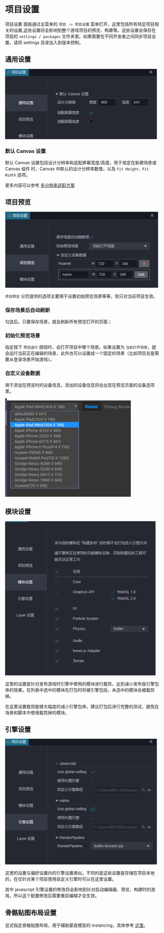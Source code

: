# 项目设置

项目设置 面板通过主菜单的 `项目 -> 项目设置` 菜单打开，这里包括所有特定项目相关的设置,这些设置将会影响到整个游戏项目的预览、构建等。这些设置会保存在项目的  `settings / packages` 文件夹里。如果需要在不同开发者之间同步项目设置，请将 settings 目录加入到版本控制。

## 通用设置

![通用设置](./index/general.jpg)

### 默认 Canvas 设置

默认 Canvas 设置包括设计分辨率和适配屏幕宽度/高度，用于规定在新建场景或 Canvas 组件 时，Canvas 中默认的设计分辨率数值，以及 `Fit Height、Fit Width` 选项。

更多内容可以参考 [多分辨率适配方案](../ui-system/components/engine/multi-resolution.md)

## 项目预览

![项目预览](./index/preview.jpg)

`项目预览` 分页提供的选项主要用于设置初始预览场景等等，但只对当前项目生效。

### 保存场景后自动刷新

勾选后，只要保存场景，就会刷新所有预览打开的页面；

### 初始化预览场景

指定按下 `预览运行` 按钮时，会打开项目中哪个场景。如果设置为 `当前打开场景`，就会运行当前正在编辑的场景，此外也可以设置成一个固定的场景（比如项目总是需要从登录场景开始游戏）。

### 自定义设备数据

用于添加在预览时的设备信息，添加的设备信息将会出现在预览页面的设备选项里。

![自定义设备数据](./index/device.jpg)

## 模块设置

![模块设置](./index/modules.jpg)

这里的设置是针对发布游戏时引擎中使用的模块进行裁剪，达到减小发布版引擎包体的效果。在列表中选中的模块在打包时将被引擎包括，未选中的模块会被裁剪掉。

在这里设置裁剪能够大幅度的减小引擎包体，建议打包后进行完整的测试，避免在场景和脚本中使用裁剪掉的模块。

## 引擎设置

![引擎设置](./index/engine.jpg)

这里的设置与偏好设置内的引擎设置类似，不同的是这些设置是存储在项目本地的，在仅针对某个项目使用自定义引擎时可以在这里设置。

其中 javascript 引擎设置的修改将会影响到针对启动编辑器、预览、构建时的游戏，所以这个配置修改后需要重启编辑才会生效。

<!-- native 引擎设置的修改主要影响的是构建原生项目时使用 cocos2dx 引擎模板，修改后可以实时生效。 -->

## 骨骼贴图布局设置

显式指定骨骼贴图布局，用于辅助蒙皮模型的 instancing，具体参考 [这里](joints-texture-layout.md)。
